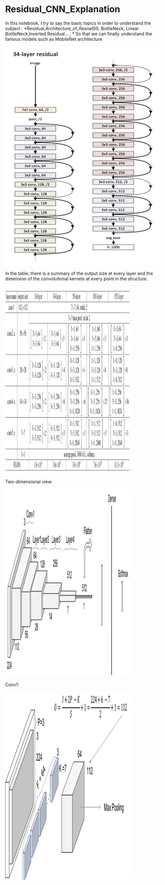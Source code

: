 # Residual_CNN_Explanation

In this notebook, I try to say the basic topics in order to understand the subject : *Residual,Architecture_of_Resnet50, BottleNeck, Linear BottleNeck,Inverted Residual... , * So that we can finally understand the famous models such as MobileNet architecture
 

<img src="https://github.com/SAMashiyane/Residual_CNN_Explanation/blob/main/image/34R.png" width="500" height="700">

In the table, there is a summary of the output size at every layer and the dimension of the convolutional kernels at every point in the structure.

<img src="https://github.com/SAMashiyane/Residual_CNN_Explanation/blob/main/image/Resnets_tabel.jpg" width="400" height="600">

Two-dimensional view:

<img src="https://github.com/SAMashiyane/Residual_CNN_Explanation/blob/main/image/aspect_resnet34.jpg" width="400" height="600">

Conv1:

<img src="https://github.com/SAMashiyane/Residual_CNN_Explanation/blob/main/image/conv1_resnet34.jpg" width="400" height="600">





